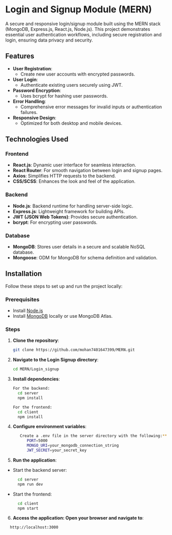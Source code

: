 # Login and Signup Module (MERN)

A secure and responsive login/signup module built using the MERN stack (MongoDB, Express.js, React.js, Node.js). This project demonstrates essential user authentication workflows, including secure registration and login, ensuring data privacy and security.

## Features

- **User Registration**:
  - Create new user accounts with encrypted passwords.
- **User Login**:
  - Authenticate existing users securely using JWT.
- **Password Encryption**:
  - Uses bcrypt for hashing user passwords.
- **Error Handling**:
  - Comprehensive error messages for invalid inputs or authentication failures.
- **Responsive Design**:
  - Optimized for both desktop and mobile devices.

## Technologies Used

### Frontend
- **React.js**: Dynamic user interface for seamless interaction.
- **React Router**: For smooth navigation between login and signup pages.
- **Axios**: Simplifies HTTP requests to the backend.
- **CSS/SCSS**: Enhances the look and feel of the application.

### Backend
- **Node.js**: Backend runtime for handling server-side logic.
- **Express.js**: Lightweight framework for building APIs.
- **JWT (JSON Web Tokens)**: Provides secure authentication.
- **bcrypt**: For encrypting user passwords.

### Database
- **MongoDB**: Stores user details in a secure and scalable NoSQL database.
- **Mongoose**: ODM for MongoDB for schema definition and validation.

## Installation

Follow these steps to set up and run the project locally:

### Prerequisites
- Install [Node.js](https://nodejs.org/)
- Install [MongoDB](https://www.mongodb.com/try/download/community) locally or use MongoDB Atlas.

### Steps

1. **Clone the repository**:
   ```bash
   git clone https://github.com/mohan7401647399/MERN.git

2. **Navigate to the Login Signup directory**:
    ```bash
    cd MERN/Login_signup

3. **Install dependencies**:
    ```bash
    For the backend:
      cd server
      npm install

    For the frontend:
      cd client
      npm install

4. **Configure environment variables**:
    ```bash
       Create a .env file in the server directory with the following:**
          PORT=5000
          MONGO_URI=your_mongodb_connection_string
          JWT_SECRET=your_secret_key

5. **Run the application**:
- Start the backend server:
  ```bash
    cd server
    npm run dev
- Start the frontend:
  ```bash
    cd client
    npm start

6. **Access the application: Open your browser and navigate to**:
  ```bash
    http://localhost:3000 
